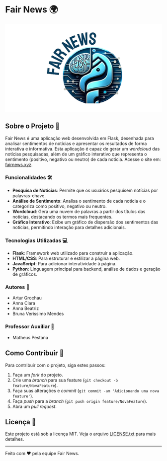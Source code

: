# Fair News 🌍

![Logo Fair News](fairnews/static/img/Logo-fairnews.png)

## Sobre o Projeto 📰

Fair News é uma aplicação web desenvolvida em Flask, desenhada para analisar sentimentos de notícias e apresentar os resultados de forma interativa e informativa. Esta aplicação é capaz de gerar um _wordcloud_ das notícias pesquisadas, além de um gráfico interativo que representa o sentimento (positivo, negativo ou neutro) de cada notícia. Acesse o site em: [fairnews.xyz](http://fairnews.xyz).

### Funcionalidades 🛠️

- **Pesquisa de Notícias**: Permite que os usuários pesquisem notícias por palavras-chave.
- **Análise de Sentimento**: Analisa o sentimento de cada notícia e o categoriza como positivo, negativo ou neutro.
- **Wordcloud**: Gera uma nuvem de palavras a partir dos títulos das notícias, destacando os termos mais frequentes.
- **Gráfico Interativo**: Exibe um gráfico de dispersão dos sentimentos das notícias, permitindo interação para detalhes adicionais.

### Tecnologias Utilizadas 💻

- **Flask**: Framework web utilizado para construir a aplicação.
- **HTML/CSS**: Para estruturar e estilizar a página web.
- **JavaScript**: Para adicionar interatividade à página.
- **Python**: Linguagem principal para backend, análise de dados e geração de gráficos.

### Autores 👥

- Artur Grochau
- Anna Clara
- Anna Beatriz
- Bruna Verissimo Mendes

### Professor Auxiliar 📘

- Matheus Pestana

## Como Contribuir 🤝

Para contribuir com o projeto, siga estes passos:

1. Faça um _fork_ do projeto.
2. Crie uma _branch_ para sua feature (`git checkout -b feature/NovaFeature`).
3. Faça suas alterações e _commit_ (`git commit -am 'Adicionando uma nova feature'`).
4. Faça _push_ para a _branch_ (`git push origin feature/NovaFeature`).
5. Abra um _pull request_.

## Licença 📄

Este projeto está sob a licença MIT. Veja o arquivo [LICENSE.txt](LICENSE.txt) para mais detalhes.

---

Feito com ❤️ pela equipe Fair News.
